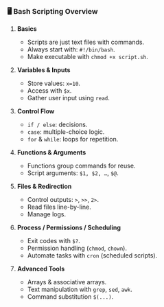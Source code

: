 ### 🖥️ Bash Scripting Overview

1. **Basics**
    
    - Scripts are just text files with commands.
    - Always start with: `#!/bin/bash`.
    - Make executable with `chmod +x script.sh`.
    
2. **Variables & Inputs**
    
    - Store values: `x=10`.
    - Access with `$x`.
    - Gather user input using `read`.
    
3. **Control Flow**
    
    - `if / else`: decisions.
    - `case`: multiple-choice logic.
    - `for` & `while`: loops for repetition.
    
4. **Functions & Arguments**
    
    - Functions group commands for reuse.
    - Script arguments: `$1, $2, …`, `$@`.
    
5. **Files & Redirection**
	- Control outputs: `>`, `>>`, `2>`.
    - Read files line-by-line.
    - Manage logs.
    
6. **Process / Permissions / Scheduling**
    
    - Exit codes with `$?`.
    - Permission handling (`chmod`, `chown`).
    - Automate tasks with `cron` (scheduled scripts).
    
7. **Advanced Tools**
    
    - Arrays & associative arrays.
    - Text manipulation with `grep`, `sed`, `awk`.
    - Command substitution `$(...)`.